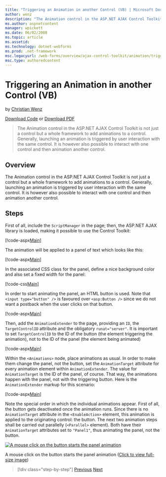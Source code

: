 ```yaml
---
title: "Triggering an Animation in another Control (VB) | Microsoft Docs"
author: wenz
description: "The Animation control in the ASP.NET AJAX Control Toolkit is not just a control but a whole framework to add animations to a control. Generally, launching an..."
ms.author: aspnetcontent
manager: wpickett
ms.date: 06/02/2008
ms.topic: article
ms.assetid: 
ms.technology: dotnet-webforms
ms.prod: .net-framework
msc.legacyurl: /web-forms/overview/ajax-control-toolkit/animation/triggering-an-animation-in-another-control-vb
msc.type: authoredcontent
---
```

Triggering an Animation in another Control (VB)
====================
by [Christian Wenz](https://github.com/wenz)

[Download Code](http://download.microsoft.com/download/f/9/a/f9a26acd-8df4-4484-8a18-199e4598f411/Animation8.vb.zip) or [Download PDF](http://download.microsoft.com/download/6/7/1/6718d452-ff89-4d3f-a90e-c74ec2d636a3/animation8VB.pdf)

> The Animation control in the ASP.NET AJAX Control Toolkit is not just a control but a whole framework to add animations to a control. Generally, launching an animation is triggered by user interaction with the same control. It is however also possible to interact with one control and then animation another control.


## Overview

The Animation control in the ASP.NET AJAX Control Toolkit is not just a control but a whole framework to add animations to a control. Generally, launching an animation is triggered by user interaction with the same control. It is however also possible to interact with one control and then animation another control.

## Steps

First of all, include the `ScriptManager` in the page; then, the ASP.NET AJAX library is loaded, making it possible to use the Control Toolkit:

[!code-aspx[Main](triggering-an-animation-in-another-control-vb/samples/sample1.aspx)]

The animation will be applied to a panel of text which looks like this:

[!code-aspx[Main](triggering-an-animation-in-another-control-vb/samples/sample2.aspx)]

In the associated CSS class for the panel, define a nice background color and also set a fixed width for the panel:

[!code-css[Main](triggering-an-animation-in-another-control-vb/samples/sample3.css)]

In order to start animating the panel, an HTML button is used. Note that `<input type="button" />` is favoured over `<asp:Button />` since we do not want a postback when the user clicks on that button.

[!code-aspx[Main](triggering-an-animation-in-another-control-vb/samples/sample4.aspx)]

Then, add the `AnimationExtender` to the page, providing an `ID`, the `TargetControlID` attribute and the obligatory `runat="server"`. It is important to set `TargetControlID` to the ID of the button (the element triggering the animation), not to the ID of the panel (the element being animated)

[!code-aspx[Main](triggering-an-animation-in-another-control-vb/samples/sample5.aspx)]

Within the `<Animations>` node, place animations as usual. In order to make them change the panel, not the button, set the `AnimationTarget` attribute for every animation element within `AnimationExtender`. The value for `AnimationTarget` is the ID of the panel, of course. That way, the animations happen with the panel, not with the triggering button. Here is the `AnimationExtender` markup for this scenario:

[!code-aspx[Main](triggering-an-animation-in-another-control-vb/samples/sample6.aspx)]

Note the special order in which the individual animations appear. First of all, the button gets deactivated once the animation runs. Since there is no `AnimationTarget` attribute in the `<EnableAction>` element, this animation is applied to the originating control: the button. The next two animation steps shall be carried out parallelly (`<Parallel>` element). Both have their `AnimationTarget` attributes set to `"Panel1"`, thus animating the panel, not the button.


[![A mouse click on the button starts the panel animation](triggering-an-animation-in-another-control-vb/_static/image2.png)](triggering-an-animation-in-another-control-vb/_static/image1.png)

A mouse click on the button starts the panel animation ([Click to view full-size image](triggering-an-animation-in-another-control-vb/_static/image3.png))

>[!div class="step-by-step"]
[Previous](disabling-actions-during-animation-vb.md)
[Next](modifying-animations-from-the-server-side-vb.md)